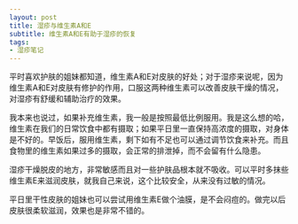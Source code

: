 ```yaml
---
layout: post
title: 湿疹与维生素A和E 
subtitle: 维生素A和E有助于湿疹的恢复
tags:
- 湿疹笔记
---
```


平时喜欢护肤的姐妹都知道，维生素A和E对皮肤的好处；对于湿疹来说呢，因为维生素A和E对皮肤有修护的作用，口服这两种维生素可以改善皮肤干燥的情况，对湿疹有舒缓和辅助治疗的效果。

我本来也说过，如果补充维生素，我一般是按照最低比例服用。我是这么想的哈，维生素在我们的日常饮食中都有摄取；如果平日里一直保持高浓度的摄取，对身体是不好的。早饭后，服用维生素，剩下如有不足也可以通过调节饮食来补充。而且食物里的维生素如果过多的摄取，会正常的排泄掉，而不会留有什么隐患。

湿疹干燥脱皮的地方，非常敏感而且对一些护肤品根本就不吸收。可以平时多抹些维生素E来滋润皮肤，就我自己来说，这个比较安全，从来没有过敏的情况。

平日里干性皮肤的姐妹也可以尝试用维生素E做个油膜，是不会闷痘的。做完以后皮肤很柔软滋润，效果也是非常不错的。



